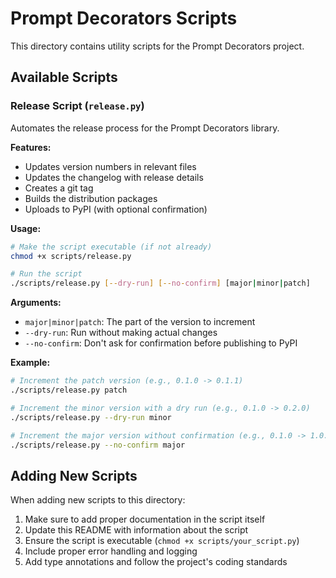 # Prompt Decorators Scripts

This directory contains utility scripts for the Prompt Decorators project.

## Available Scripts

### Release Script (`release.py`)

Automates the release process for the Prompt Decorators library.

**Features:**
- Updates version numbers in relevant files
- Updates the changelog with release details
- Creates a git tag
- Builds the distribution packages
- Uploads to PyPI (with optional confirmation)

**Usage:**
```bash
# Make the script executable (if not already)
chmod +x scripts/release.py

# Run the script
./scripts/release.py [--dry-run] [--no-confirm] [major|minor|patch]
```

**Arguments:**
- `major|minor|patch`: The part of the version to increment
- `--dry-run`: Run without making actual changes
- `--no-confirm`: Don't ask for confirmation before publishing to PyPI

**Example:**
```bash
# Increment the patch version (e.g., 0.1.0 -> 0.1.1)
./scripts/release.py patch

# Increment the minor version with a dry run (e.g., 0.1.0 -> 0.2.0)
./scripts/release.py --dry-run minor

# Increment the major version without confirmation (e.g., 0.1.0 -> 1.0.0)
./scripts/release.py --no-confirm major
```

## Adding New Scripts

When adding new scripts to this directory:

1. Make sure to add proper documentation in the script itself
2. Update this README with information about the script
3. Ensure the script is executable (`chmod +x scripts/your_script.py`)
4. Include proper error handling and logging
5. Add type annotations and follow the project's coding standards 
